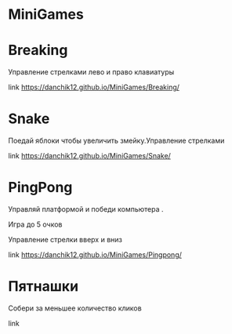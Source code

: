 # MiniGames



# Breaking

Управление стрелками лево и право клавиатуры

link https://danchik12.github.io/MiniGames/Breaking/

# Snake

Поедай яблоки чтобы увеличить змейку.Управление стрелками

link https://danchik12.github.io/MiniGames/Snake/

# PingPong


Управляй платформой и победи компьютера . 
<p>Игра до 5 очков</p>

Управление стрелки вверх и вниз

link https://danchik12.github.io/MiniGames/Pingpong/

# Пятнашки

Собери за меньшее количество кликов

link 


